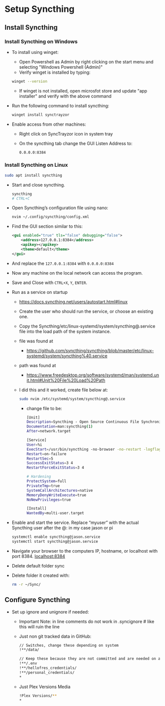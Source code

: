# Setup Syncthing

## Install Syncthing

### Install Syncthing on Windows

* To install using winget:
  * Open Powershell as Admin by right clicking on the start menu and selecting "Windows Powershell (Admin)"
  * Verify winget is installed by typing:

  ```bash
  winget --version
  ```

  * If winget is not installed, open microsfot store and update "app installer" and verify with the above command

* Run the following command to install syncthing:

    ```bash
    winget install synctrayzor
    ```

* Enable access from other machines:

  * Right click on SyncTrayzor icon in system tray
  * On the syncthing tab change the GUI Listen Address to:

    ```bash
    0.0.0.0:8384
    ```

### Install Syncthing on Linux

```bash
sudo apt install syncthing
```

* Start and close syncthing.

  ```bash
  syncthing
  # CTRL+C
  ```

* Open Syncthing’s configuration file using nano:

  ```bash
  nvim ~/.config/syncthing/config.xml
  ```

* Find the GUI section similar to this:

  ```xml
  <gui enabled="true" tls="false" debugging="false">
      <address>127.0.0.1:8384</address>
      <apikey></apikey>
      <theme>default</theme>
  </gui>
  ```

* And replace the `127.0.0.1:8384` with `0.0.0.0:8384`
* Now any machine on the local network can access the program.
* Save and Close with `CTRL+X`, `Y`, `ENTER`.
* Run as a service on startup
  * <https://docs.syncthing.net/users/autostart.html#linux>
  * Create the user who should run the service, or choose an existing one.
  * Copy the Syncthing/etc/linux-systemd/system/syncthing@.service file into the load path of the system instance.
  * file was found at
    * <https://github.com/syncthing/syncthing/blob/master/etc/linux-systemd/system/syncthing%40.service>
  * path was found at
    * <https://www.freedesktop.org/software/systemd/man/systemd.unit.html#Unit%20File%20Load%20Path>
  * I did this and it worked, create file below at:

    ```bash
    sudo nvim /etc/systemd/system/syncthing@.service
    ```

    * change file to be:

      ```bash
      [Unit]
      Description=Syncthing - Open Source Continuous File Synchronization for %I
      Documentation=man:syncthing(1)
      After=network.target

      [Service]
      User=%i
      ExecStart=/usr/bin/syncthing -no-browser -no-restart -logflags=0
      Restart=on-failure
      RestartSec=5
      SuccessExitStatus=3 4
      RestartForceExitStatus=3 4

      # Hardening
      ProtectSystem=full
      PrivateTmp=true
      SystemCallArchitectures=native
      MemoryDenyWriteExecute=true
      NoNewPrivileges=true

      [Install]
      WantedBy=multi-user.target
      ```

* Enable and start the service. Replace “myuser” with the actual Syncthing user after the @:  in my case jason or pi

  ```bash
  systemctl enable syncthing@jason.service
  systemctl start syncthing@jason.service
  ```

* Navigate your browser to the computers IP, hostname, or localhost with port 8384. [localhost:8384](localhost:8384)
* Delete default folder sync
* Delete folder it created with:

  ```bash
  rm -r ~/Sync/
  ```

## Configure Syncthing

* Set up ignore and unignore if needed:
  * Important Note: in line comments do not work in .syncignore # like this will ruin the line
  
  * Just non git tracked data in GitHub:
  
      ```bash
      // Switches, change these depending on system
      !**/data/

      // Keep these because they are not committed and are needed on any project
      !**/.env
      !**/hellofres_credentials/
      !**/personal_credentials/
      *
      ```

  * Just Plex Versions Media

      ```bash
      !Plex Versions/**
      *
      ```
